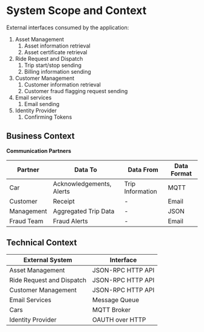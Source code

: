 System Scope and Context
========================

External interfaces consumed by the application:

1. Asset Management
   1. Asset information retrieval
   2. Asset certificate retrieval
2. Ride Request and Dispatch
   1. Trip start/stop sending
   2. Billing information sending
3. Customer Management
   1. Customer information retrieval
   2. Customer fraud flagging request sending
4. Email services
   1. Email sending
5. Identity Provider
   1. Confirming Tokens



Business Context
----------------

**Communication Partners**

| Partner    | Data To                  | Data From        | Data Format |
| ---------- | ------------------------ | ---------------- | ----------- |
| Car        | Acknowledgements, Alerts | Trip Information | MQTT        |
| Customer   | Receipt                  | -                | Email       |
| Management | Aggregated Trip Data     | -                | JSON        |
| Fraud Team | Fraud Alerts             | -                | Email       |

Technical Context
-----------------

| External System           | Interface         |
| ------------------------- | ----------------- |
| Asset Management          | JSON-RPC HTTP API |
| Ride Request and Dispatch | JSON-RPC HTTP API |
| Customer Management       | JSON-RPC HTTP API |
| Email Services            | Message Queue     |
| Cars                      | MQTT Broker       |
| Identity Provider         | OAUTH over HTTP   |